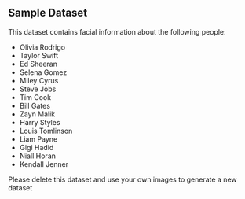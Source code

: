 ## Sample Dataset

This dataset contains facial information about the following people:
* Olivia Rodrigo 
* Taylor Swift
* Ed Sheeran 
* Selena Gomez 
* Miley Cyrus 
* Steve Jobs 
* Tim Cook 
* Bill Gates 
* Zayn Malik 
* Harry Styles 
* Louis Tomlinson 
* Liam Payne 
* Gigi Hadid 
* Niall Horan 
* Kendall Jenner

Please delete this dataset and use your own images to generate a new dataset
